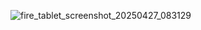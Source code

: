 ![fire_tablet_screenshot_20250427_083129](https://github.com/user-attachments/assets/c86159af-3436-4ac3-a7de-6c2f74b5357d)
